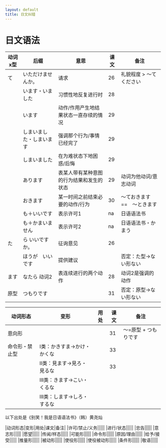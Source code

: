 ```yaml
---
layout: default
title: 日文纠错
---
```


# 日文语法

|动词x型|后缀|意思|课文|备注|
|---|---|---|---|---|
|て|いただけませんか。|请求|26|礼貌程度 > 〜て　ください|
||います・いました|习惯性地反复进行时|28||
||います|动作/作用产生地结果状态一直存续的情况|29||
||しまいました・しまいます|强调那个行为/事情已经完了|29||
||しまいました|在为难状态下地困惑/后悔|29||
||あります|表某人带有某种意图的行为结果和发生的状态|29|动词为他动词/意志动词|
||おきます|某一时间之前结束必要的动作/行为|30|〜ておきます ==　〜ときます|
||も＋いいです|表示许可1|na|日语语法书|
||も＋かまいません|表示许可2|na|日语语法书・かまう|
|た|ら いいですか。|征询意见|26||
||ほうが　いいです|提供建议||否定：た型→ない形ない|
|ます|なたら 动词2|表连续进行的两个动作|28|动词2是强调的动作|
|原型|つもりです||31|否定：原型→ない形ない|



|动词形态|变形|用处|课文|备注|
|---|---|---|---|---|
|意向形|||31|～=原型 + つもりです|
|命令形・禁止型|I类：かきすま→かけ・かくな　||33||
||II类：見ます→見ろ・見るな　||33||
||III类：きます→こい・くるな　||||
||III类：します→しろ・するな　||||

以下出处是《别笑！我是日语语法书》（韩）黄尧灿

|动词形态|变形|用处|课文|备注|
|许可/禁止/义务|||||
|进行/状态|||||
|忠告|||||
|意志形|||||
|愿望|||||
|传闻/样态|||||
|可能形|||||
|命令形|||||
|原因/理由|||||
|给予/接受|||||
|推量形|||||
|被动形|||||
|使役形|||||
|使役被动形|||||
|条件形|||||
|敬语|||||






